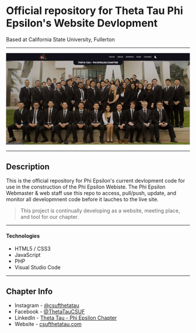 # Official repository for Theta Tau Phi Epsilon's Website Devlopment
Based at California State University, Fullerton

---

<img src="images/Website SCRNSHT.PNG">

---

## Description

This is the official repository for Phi Epsilon's current devlopment code for use in the construction of the Phi Epsilon Webiste. The Phi Epsilon Webmaster & web staff use this repo to access, pull/push, update, and monitor all developmnent code before it lauches to the live site.


> This project is continually developing as a website, meeting place, and tool for our chapter.

---

#### Technologies

- HTML5 / CSS3
- JavaScript
- PHP
- Visual Studio Code

---

## Chapter Info

- Instagram - [@csufthetatau](https://www.instagram.com/csufthetatau/)
- Facebook - [@ThetaTauCSUF](https://www.facebook.com/ThetaTauCSUF)
- LinkedIn - [Theta Tau - Phi Epsilon Chapter](https://www.linkedin.com/company/csufthetatau/mycompany/)
- Website - [csufthetatau.com](http://www.csufthetatau.com/)

